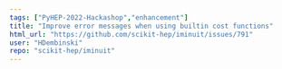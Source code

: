 ```yaml
---
tags: ["PyHEP-2022-Hackashop","enhancement"]
title: "Improve error messages when using builtin cost functions"
html_url: "https://github.com/scikit-hep/iminuit/issues/791"
user: "HDembinski"
repo: "scikit-hep/iminuit"
---
```


